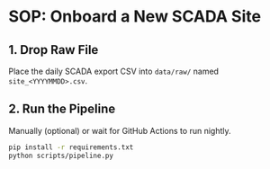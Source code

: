 # SOP: Onboard a New SCADA Site

## 1. Drop Raw File  
Place the daily SCADA export CSV into `data/raw/` named `site_<YYYYMMDD>.csv`.

## 2. Run the Pipeline  
Manually (optional) or wait for GitHub Actions to run nightly.

```bash
pip install -r requirements.txt
python scripts/pipeline.py
